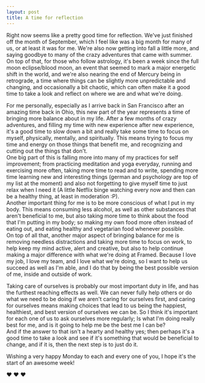 ```yaml
---
layout: post
title: A time for reflection
---
```


Right now seems like a pretty good time for reflection. We\'ve just finished off
the month of September, which I feel like was a big month for many of us, or
at least it was for me. We\'re also now getting into fall a little more, and saying
goodbye to many of the crazy adventures that came with summer. On top of that,
for those who follow astrology, it\'s been a week since the full moon eclipse/blood moon,
an event that seemed to mark a major energetic shift in the world, and we\'re
also nearing the end of Mercury being in retrograde, a time where things can be
slightly more unpredictable and changing, and occasionally a bit chaotic, which
can often make it a good time to take a look and reflect on where we are and what we\'re doing.

For me personally, especially as I arrive back in San Francisco after an amazing
time back in Ohio, this new part of the year represents a time of bringing more
balance about in my life. After a few months of crazy adventures, and filling my
time with new experience after new experience, it\'s a good time to slow down a
bit and really take some time to focus on myself, physically, mentally, and spiritually.
This means trying to focus my time and energy on those things that benefit me,
and recognizing and cutting out the things that don\'t.  
One big part of this is falling more into many of my practices for self improvement;
from practicing meditation and yoga everyday, running and exercising more often,
taking more time to read and to write, spending more time learning new and interesting
things (german and psychology are top of my list at the moment) and also not forgetting
to give myself time to just relax when I need it (A little Netflix binge watching
every now and then can be a healthy thing, at least in moderation :P).  
Another important thing for me is to be more conscious of what I put in my body.
This means consuming less alcohol, as well as other substances that aren\'t beneficial
to me, but also taking more time to think about the food that I\'m putting in my body;
so making my own food more often instead of eating out, and eating healthy and
vegetarian food whenever possible.  
On top of all that, another major aspect of bringing balance for me is removing
needless distractions and taking more time to focus on work, to help keep my mind
active, alert and creative, but also to help continue making a major difference
with what we\'re doing at Framed. Because I love my job, I love my team, and I love
what we\'re doing, so I want to help us succeed as well as I\'m able, and I do that
by being the best possible version of me, inside and outside of work.

Taking care of ourselves is probably our most important duty in life, and has the
furthest reaching effects as well. We can never fully help others or do what we
need to be doing if we aren\'t caring for ourselves first, and caring for ourselves
means making choices that lead to us being the happiest, healthiest, and best version
of ourselves we can be. So I think it\'s important for each one of us to ask ourselves
more regularly; Is what I\'m doing really best for me, and is it going to help me
be the best me I can be?  
And if the answer to that isn\'t a hearty and healthy yes; then perhaps it\'s a good
time to take a look and see if it\'s something that would be beneficial to change,
and if it is, then the next step is to just do it.

Wishing a very happy Monday to each and every one of you, I hope it\'s the start of an awesome week!

:heart: :heart: :heart:

